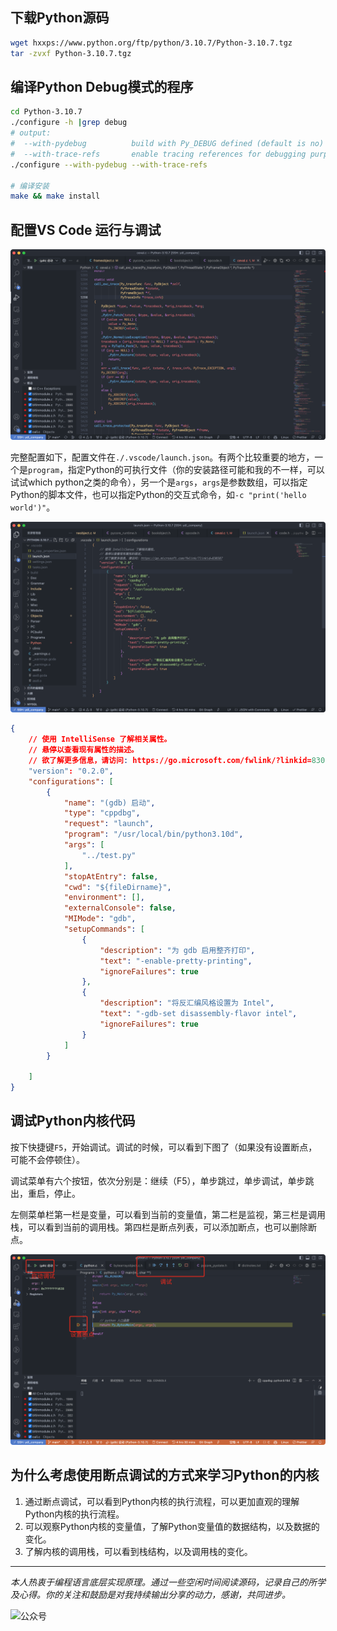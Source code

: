 
## 下载Python源码

```bash
wget hxxps://www.python.org/ftp/python/3.10.7/Python-3.10.7.tgz
tar -zvxf Python-3.10.7.tgz
```

## 编译Python Debug模式的程序

```bash
cd Python-3.10.7
./configure -h |grep debug
# output:
#  --with-pydebug          build with Py_DEBUG defined (default is no)
#  --with-trace-refs       enable tracing references for debugging purpose
./configure --with-pydebug --with-trace-refs

# 编译安装
make && make install
```

## 配置VS Code 运行与调试

![配置VS Code 运行与调试](image/debug_entry.png)

完整配置如下，配置文件在`./.vscode/launch.json`。有两个比较重要的地方，一个是`program`，指定Python的可执行文件（你的安装路径可能和我的不一样，可以试试which python之类的命令），另一个是`args`，`args`是参数数组，可以指定Python的脚本文件，也可以指定Python的交互式命令，如`-c "print('hello world')"`。

![编辑配置文件](image/edit-launch-json.png)

```json
{
    // 使用 IntelliSense 了解相关属性。 
    // 悬停以查看现有属性的描述。
    // 欲了解更多信息，请访问: https://go.microsoft.com/fwlink/?linkid=830387
    "version": "0.2.0",
    "configurations": [
        {
            "name": "(gdb) 启动",
            "type": "cppdbg",
            "request": "launch",
            "program": "/usr/local/bin/python3.10d",
            "args": [
                "../test.py"
            ],
            "stopAtEntry": false,
            "cwd": "${fileDirname}",
            "environment": [],
            "externalConsole": false,
            "MIMode": "gdb",
            "setupCommands": [
                {
                    "description": "为 gdb 启用整齐打印",
                    "text": "-enable-pretty-printing",
                    "ignoreFailures": true
                },
                {
                    "description": "将反汇编风格设置为 Intel",
                    "text": "-gdb-set disassembly-flavor intel",
                    "ignoreFailures": true
                }
            ]
        }

    ]
}
```

## 调试Python内核代码

按下快捷键`F5`，开始调试。调试的时候，可以看到下图了（如果没有设置断点，可能不会停顿住）。

调试菜单有六个按钮，依次分别是：继续（F5），单步跳过，单步调试，单步跳出，重启，停止。

左侧菜单栏第一栏是变量，可以看到当前的变量值，第二栏是监视，第三栏是调用栈，可以看到当前的调用栈。第四栏是断点列表，可以添加断点，也可以删除断点。

![调试Python内核代码](./image/debug.png)

## 为什么考虑使用断点调试的方式来学习Python的内核

1. 通过断点调试，可以看到Python内核的执行流程，可以更加直观的理解Python内核的执行流程。
2. 可以观察Python内核的变量值，了解Python变量值的数据结构，以及数据的变化。
3. 了解内核的调用栈，可以看到栈结构，以及调用栈的变化。

---

<i>本人热衷于编程语言底层实现原理。通过一些空闲时间阅读源码，记录自己的所学及心得。你的关注和鼓励是对我持续输出分享的动力，感谢，共同进步。</i>

![公众号](https://mmbiz.qpic.cn/mmbiz_png/Pchz2E1Z2Cibxa4JYa9YmxWDLcm4CEPtG4zoXy3k6Tqf0hklge30ibpoDyicib0sYH6mpibwWgqkFvV22lLJXyX990g/640?wx_fmt=png&wxfrom=5&wx_lazy=1&wx_co=1)